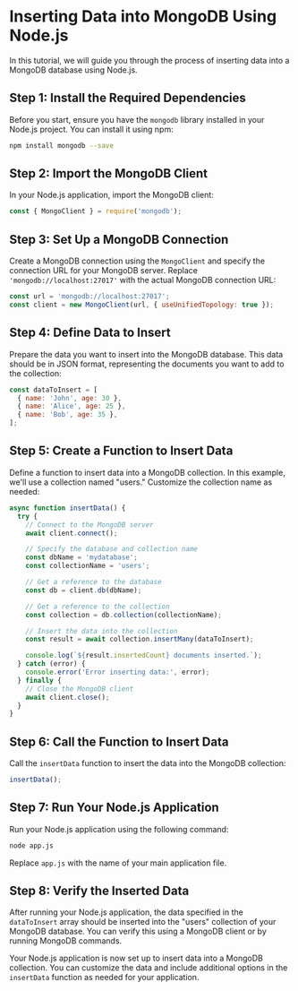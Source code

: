 # Inserting Data into MongoDB Using Node.js

In this tutorial, we will guide you through the process of inserting data into a MongoDB database using Node.js.

## Step 1: Install the Required Dependencies

Before you start, ensure you have the `mongodb` library installed in your Node.js project. You can install it using npm:

```bash
npm install mongodb --save
```

## Step 2: Import the MongoDB Client

In your Node.js application, import the MongoDB client:

```javascript
const { MongoClient } = require('mongodb');
```

## Step 3: Set Up a MongoDB Connection

Create a MongoDB connection using the `MongoClient` and specify the connection URL for your MongoDB server. Replace `'mongodb://localhost:27017'` with the actual MongoDB connection URL:

```javascript
const url = 'mongodb://localhost:27017';
const client = new MongoClient(url, { useUnifiedTopology: true });
```

## Step 4: Define Data to Insert

Prepare the data you want to insert into the MongoDB database. This data should be in JSON format, representing the documents you want to add to the collection:

```javascript
const dataToInsert = [
  { name: 'John', age: 30 },
  { name: 'Alice', age: 25 },
  { name: 'Bob', age: 35 },
];
```

## Step 5: Create a Function to Insert Data

Define a function to insert data into a MongoDB collection. In this example, we'll use a collection named "users." Customize the collection name as needed:

```javascript
async function insertData() {
  try {
    // Connect to the MongoDB server
    await client.connect();

    // Specify the database and collection name
    const dbName = 'mydatabase';
    const collectionName = 'users';

    // Get a reference to the database
    const db = client.db(dbName);

    // Get a reference to the collection
    const collection = db.collection(collectionName);

    // Insert the data into the collection
    const result = await collection.insertMany(dataToInsert);

    console.log(`${result.insertedCount} documents inserted.`);
  } catch (error) {
    console.error('Error inserting data:', error);
  } finally {
    // Close the MongoDB client
    await client.close();
  }
}
```

## Step 6: Call the Function to Insert Data

Call the `insertData` function to insert the data into the MongoDB collection:

```javascript
insertData();
```

## Step 7: Run Your Node.js Application

Run your Node.js application using the following command:

```bash
node app.js
```

Replace `app.js` with the name of your main application file.

## Step 8: Verify the Inserted Data

After running your Node.js application, the data specified in the `dataToInsert` array should be inserted into the "users" collection of your MongoDB database. You can verify this using a MongoDB client or by running MongoDB commands.

Your Node.js application is now set up to insert data into a MongoDB collection. You can customize the data and include additional options in the `insertData` function as needed for your application.